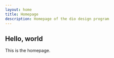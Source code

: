 ```yaml
---
layout: home
title: Homepage
description: Homepage of the dio design program
---
```


## Hello, world

This is the homepage.
